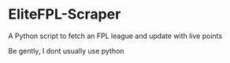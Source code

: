 # EliteFPL-Scraper
A Python script to fetch an FPL league and update with live points

Be gently, I dont usually use python
